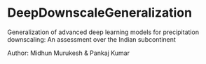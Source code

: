 # DeepDownscaleGeneralization

Generalization of advanced deep learning models for precipitation downscaling: An assessment over the Indian subcontinent

Author: Midhun Murukesh & Pankaj Kumar
